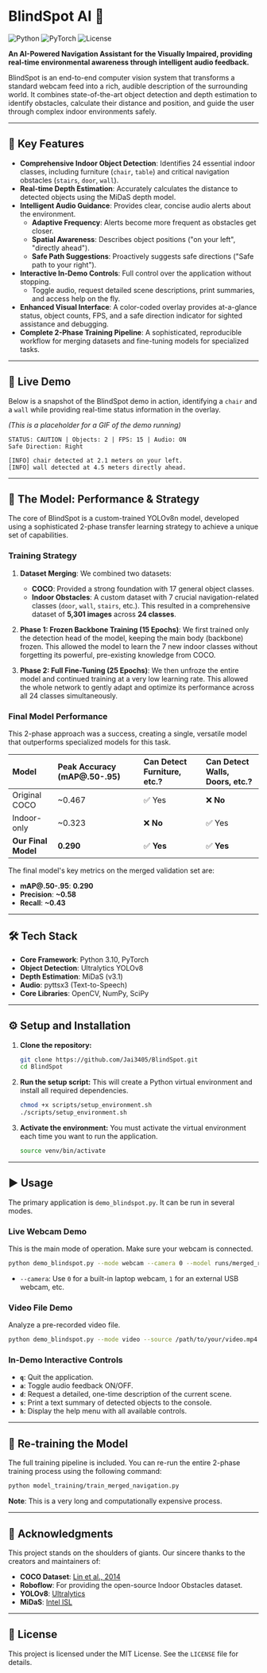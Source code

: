 # BlindSpot AI 🦯

![Python](https://img.shields.io/badge/Python-3.10-blue.svg) ![PyTorch](https://img.shields.io/badge/PyTorch-2.0-orange.svg) ![License](https://img.shields.io/badge/License-MIT-green.svg)

**An AI-Powered Navigation Assistant for the Visually Impaired, providing real-time environmental awareness through intelligent audio feedback.**

BlindSpot is an end-to-end computer vision system that transforms a standard webcam feed into a rich, audible description of the surrounding world. It combines state-of-the-art object detection and depth estimation to identify obstacles, calculate their distance and position, and guide the user through complex indoor environments safely.

---

## 🌟 Key Features

- **Comprehensive Indoor Object Detection**: Identifies 24 essential indoor classes, including furniture (`chair`, `table`) and critical navigation obstacles (`stairs`, `door`, `wall`).
- **Real-time Depth Estimation**: Accurately calculates the distance to detected objects using the MiDaS depth model.
- **Intelligent Audio Guidance**: Provides clear, concise audio alerts about the environment.
  - **Adaptive Frequency**: Alerts become more frequent as obstacles get closer.
  - **Spatial Awareness**: Describes object positions ("on your left", "directly ahead").
  - **Safe Path Suggestions**: Proactively suggests safe directions ("Safe path to your right").
- **Interactive In-Demo Controls**: Full control over the application without stopping.
  - Toggle audio, request detailed scene descriptions, print summaries, and access help on the fly.
- **Enhanced Visual Interface**: A color-coded overlay provides at-a-glance status, object counts, FPS, and a safe direction indicator for sighted assistance and debugging.
- **Complete 2-Phase Training Pipeline**: A sophisticated, reproducible workflow for merging datasets and fine-tuning models for specialized tasks.

---

## 🚀 Live Demo

Below is a snapshot of the BlindSpot demo in action, identifying a `chair` and a `wall` while providing real-time status information in the overlay.

*(This is a placeholder for a GIF of the demo running)*
```
STATUS: CAUTION | Objects: 2 | FPS: 15 | Audio: ON
Safe Direction: Right

[INFO] chair detected at 2.1 meters on your left.
[INFO] wall detected at 4.5 meters directly ahead.
```

---

## 🧠 The Model: Performance & Strategy

The core of BlindSpot is a custom-trained YOLOv8n model, developed using a sophisticated 2-phase transfer learning strategy to achieve a unique set of capabilities.

### Training Strategy

1.  **Dataset Merging**: We combined two datasets:
    *   **COCO**: Provided a strong foundation with 17 general object classes.
    *   **Indoor Obstacles**: A custom dataset with 7 crucial navigation-related classes (`door`, `wall`, `stairs`, etc.).
    This resulted in a comprehensive dataset of **5,301 images** across **24 classes**.

2.  **Phase 1: Frozen Backbone Training (15 Epochs)**: We first trained only the detection head of the model, keeping the main body (backbone) frozen. This allowed the model to learn the 7 new indoor classes without forgetting its powerful, pre-existing knowledge from COCO.

3.  **Phase 2: Full Fine-Tuning (25 Epochs)**: We then unfroze the entire model and continued training at a very low learning rate. This allowed the whole network to gently adapt and optimize its performance across all 24 classes simultaneously.

### Final Model Performance

This 2-phase approach was a success, creating a single, versatile model that outperforms specialized models for this task.

| Model | Peak Accuracy (mAP@.50-.95) | Can Detect Furniture, etc.? | Can Detect Walls, Doors, etc.? |
| :--- | :--- | :--- | :--- |
| Original COCO | ~0.467 | ✅ Yes | ❌ **No** |
| Indoor-only | ~0.323 | ❌ **No** | ✅ Yes |
| **Our Final Model** | **0.290** | ✅ **Yes** | ✅ **Yes** |

The final model's key metrics on the merged validation set are:
- **mAP@.50-.95**: **0.290**
- **Precision**: **~0.58**
- **Recall**: **~0.43**

---

## 🛠️ Tech Stack

- **Core Framework**: Python 3.10, PyTorch
- **Object Detection**: Ultralytics YOLOv8
- **Depth Estimation**: MiDaS (v3.1)
- **Audio**: pyttsx3 (Text-to-Speech)
- **Core Libraries**: OpenCV, NumPy, SciPy

---

## ⚙️ Setup and Installation

1.  **Clone the repository:**
    ```bash
    git clone https://github.com/Jai3405/BlindSpot.git
    cd BlindSpot
    ```

2.  **Run the setup script:**
    This will create a Python virtual environment and install all required dependencies.
    ```bash
    chmod +x scripts/setup_environment.sh
    ./scripts/setup_environment.sh
    ```

3.  **Activate the environment:**
    You must activate the virtual environment each time you want to run the application.
    ```bash
    source venv/bin/activate
    ```

---

## ▶️ Usage

The primary application is `demo_blindspot.py`. It can be run in several modes.

### Live Webcam Demo

This is the main mode of operation. Make sure your webcam is connected.
```bash
python demo_blindspot.py --mode webcam --camera 0 --model runs/merged_retrain/phase2_unfrozen/weights/best.pt
```
*   `--camera`: Use `0` for a built-in laptop webcam, `1` for an external USB webcam, etc.

### Video File Demo

Analyze a pre-recorded video file.
```bash
python demo_blindspot.py --mode video --source /path/to/your/video.mp4 --model runs/merged_retrain/phase2_unfrozen/weights/best.pt
```

### In-Demo Interactive Controls

- **`q`**: Quit the application.
- **`a`**: Toggle audio feedback ON/OFF.
- **`d`**: Request a detailed, one-time description of the current scene.
- **`s`**: Print a text summary of detected objects to the console.
- **`h`**: Display the help menu with all available controls.

---

## 🔄 Re-training the Model

The full training pipeline is included. You can re-run the entire 2-phase training process using the following command:
```bash
python model_training/train_merged_navigation.py
```
**Note**: This is a very long and computationally expensive process.

---

## 🙏 Acknowledgments

This project stands on the shoulders of giants. Our sincere thanks to the creators and maintainers of:
- **COCO Dataset**: [Lin et al., 2014](https://cocodataset.org/)
- **Roboflow**: For providing the open-source Indoor Obstacles dataset.
- **YOLOv8**: [Ultralytics](https://github.com/ultralytics/ultralytics)
- **MiDaS**: [Intel ISL](https://github.com/isl-org/MiDaS)

---

## 📝 License

This project is licensed under the MIT License. See the `LICENSE` file for details.
